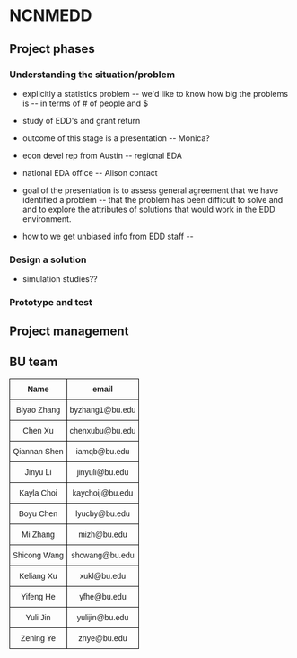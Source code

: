 # NCNMEDD




## Project phases

<div style="left-margin=40mm">

### Understanding the situation/problem
 - explicitly a statistics problem -- we'd like
    to know how big the problems is -- in
    terms of # of people and $

 - study of EDD's and grant return
 - outcome of this stage is a presentation -- Monica?
 - econ devel rep from Austin -- regional EDA
 - national EDA office -- Alison contact
 - goal of the presentation is to assess general agreement that we have
    identified a problem -- that the problem has been difficult to solve
    and and to explore the attributes of solutions that would work in the
    EDD environment.
 - how to we get unbiased info from EDD staff --

### Design a solution

 - simulation studies??

### Prototype and test
</div>

## <span style="color = blue">Project management</span>

## BU team

<style type="text/css">
.tg  {border-collapse:collapse;border-spacing:0;}
.tg td{border-color:black;border-style:solid;border-width:1px;font-family:Arial, sans-serif;font-size:14px;
  overflow:hidden;padding:10px 5px;word-break:normal;}
.tg th{border-color:black;border-style:solid;border-width:1px;font-family:Arial, sans-serif;font-size:14px;
  font-weight:normal;overflow:hidden;padding:10px 5px;word-break:normal;}
.tg .tg-bobw{font-weight:bold;text-align:center;vertical-align:bottom}
.tg .tg-8d8j{text-align:center;vertical-align:bottom}
</style>
<table class="tg">
<thead>
  <tr>
    <th class="tg-bobw">Name</th>
    <th class="tg-bobw">email</th>
  </tr>
</thead>
<tbody>
  <tr>
    <td class="tg-8d8j">Biyao Zhang</td>
    <td class="tg-8d8j">byzhang1@bu.edu</td>
  </tr>
  <tr>
    <td class="tg-8d8j">Chen Xu</td>
    <td class="tg-8d8j">chenxubu@bu.edu</td>
  </tr>
  <tr>
    <td class="tg-8d8j">Qiannan Shen</td>
    <td class="tg-8d8j">iamqb@bu.edu</td>
  </tr>
  <tr>
    <td class="tg-8d8j">Jinyu Li</td>
    <td class="tg-8d8j">jinyuli@bu.edu</td>
  </tr>
  <tr>
    <td class="tg-8d8j">Kayla Choi</td>
    <td class="tg-8d8j">kaychoij@bu.edu</td>
  </tr>
  <tr>
    <td class="tg-8d8j">Boyu Chen</td>
    <td class="tg-8d8j">lyucby@bu.edu</td>
  </tr>
  <tr>
    <td class="tg-8d8j">Mi Zhang</td>
    <td class="tg-8d8j">mizh@bu.edu</td>
  </tr>
  <tr>
    <td class="tg-8d8j">Shicong Wang</td>
    <td class="tg-8d8j">shcwang@bu.edu</td>
  </tr>
  <tr>
    <td class="tg-8d8j">Keliang Xu</td>
    <td class="tg-8d8j">xukl@bu.edu</td>
  </tr>
  <tr>
    <td class="tg-8d8j">Yifeng He</td>
    <td class="tg-8d8j">yfhe@bu.edu</td>
  </tr>
  <tr>
    <td class="tg-8d8j">Yuli Jin</td>
    <td class="tg-8d8j">yulijin@bu.edu</td>
  </tr>
  <tr>
    <td class="tg-8d8j">Zening Ye</td>
    <td class="tg-8d8j">znye@bu.edu</td>
  </tr>
</tbody>
</table>

